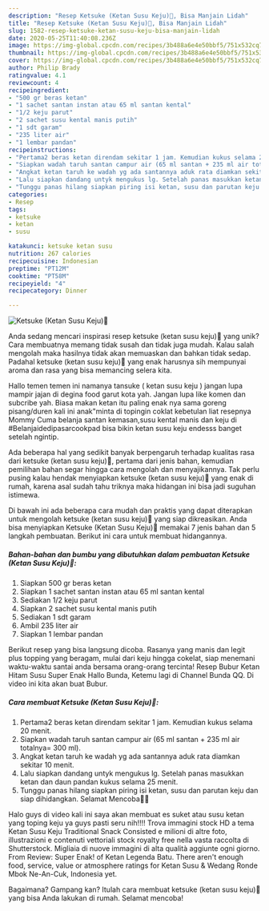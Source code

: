 ```yaml
---
description: "Resep Ketsuke (Ketan Susu Keju)🥰, Bisa Manjain Lidah"
title: "Resep Ketsuke (Ketan Susu Keju)🥰, Bisa Manjain Lidah"
slug: 1582-resep-ketsuke-ketan-susu-keju-bisa-manjain-lidah
date: 2020-05-25T11:40:08.236Z
image: https://img-global.cpcdn.com/recipes/3b488a6e4e50bbf5/751x532cq70/ketsuke-ketan-susu-keju🥰-foto-resep-utama.jpg
thumbnail: https://img-global.cpcdn.com/recipes/3b488a6e4e50bbf5/751x532cq70/ketsuke-ketan-susu-keju🥰-foto-resep-utama.jpg
cover: https://img-global.cpcdn.com/recipes/3b488a6e4e50bbf5/751x532cq70/ketsuke-ketan-susu-keju🥰-foto-resep-utama.jpg
author: Philip Brady
ratingvalue: 4.1
reviewcount: 4
recipeingredient:
- "500 gr beras ketan"
- "1 sachet santan instan atau 65 ml santan kental"
- "1/2 keju parut"
- "2 sachet susu kental manis putih"
- "1 sdt garam"
- "235 liter air"
- "1 lembar pandan"
recipeinstructions:
- "Pertama2 beras ketan direndam sekitar 1 jam. Kemudian kukus selama 20 menit."
- "Siapkan wadah taruh santan campur air (65 ml santan + 235 ml air totalnya= 300 ml)."
- "Angkat ketan taruh ke wadah yg ada santannya aduk rata diamkan sekitar 10 menit."
- "Lalu siapkan dandang untyk mengukus lg. Setelah panas masukkan ketan dan daun pandan kukus selama 25 menit."
- "Tunggu panas hilang siapkan piring isi ketan, susu dan parutan keju dan siap dihidangkan. Selamat Mencoba🙏🙏"
categories:
- Resep
tags:
- ketsuke
- ketan
- susu

katakunci: ketsuke ketan susu 
nutrition: 267 calories
recipecuisine: Indonesian
preptime: "PT12M"
cooktime: "PT58M"
recipeyield: "4"
recipecategory: Dinner

---
```



![Ketsuke (Ketan Susu Keju)🥰](https://img-global.cpcdn.com/recipes/3b488a6e4e50bbf5/751x532cq70/ketsuke-ketan-susu-keju🥰-foto-resep-utama.jpg)

Anda sedang mencari inspirasi resep ketsuke (ketan susu keju)🥰 yang unik? Cara membuatnya memang tidak susah dan tidak juga mudah. Kalau salah mengolah maka hasilnya tidak akan memuaskan dan bahkan tidak sedap. Padahal ketsuke (ketan susu keju)🥰 yang enak harusnya sih mempunyai aroma dan rasa yang bisa memancing selera kita.

Hallo temen temen ini namanya tansuke ( ketan susu keju ) jangan lupa mampir jajan di degina food garut kota yah. Jangan lupa like komen dan subcribe yah. Biasa makan ketan itu paling enak nya sama goreng pisang/duren kali ini anak&#34;minta di topingin coklat kebetulan liat resepnya Mommy Cuma belanja santan kemasan,susu kental manis dan keju di #Belanjaidedipasarcookpad bisa bikin ketan susu keju endesss banget setelah ngintip.

Ada beberapa hal yang sedikit banyak berpengaruh terhadap kualitas rasa dari ketsuke (ketan susu keju)🥰, pertama dari jenis bahan, kemudian pemilihan bahan segar hingga cara mengolah dan menyajikannya. Tak perlu pusing kalau hendak menyiapkan ketsuke (ketan susu keju)🥰 yang enak di rumah, karena asal sudah tahu triknya maka hidangan ini bisa jadi suguhan istimewa.


Di bawah ini ada beberapa cara mudah dan praktis yang dapat diterapkan untuk mengolah ketsuke (ketan susu keju)🥰 yang siap dikreasikan. Anda bisa menyiapkan Ketsuke (Ketan Susu Keju)🥰 memakai 7 jenis bahan dan 5 langkah pembuatan. Berikut ini cara untuk membuat hidangannya.

<!--inarticleads1-->

##### Bahan-bahan dan bumbu yang dibutuhkan dalam pembuatan Ketsuke (Ketan Susu Keju)🥰:

1. Siapkan 500 gr beras ketan
1. Siapkan 1 sachet santan instan atau 65 ml santan kental
1. Sediakan 1/2 keju parut
1. Siapkan 2 sachet susu kental manis putih
1. Sediakan 1 sdt garam
1. Ambil 235 liter air
1. Siapkan 1 lembar pandan


Berikut resep yang bisa langsung dicoba. Rasanya yang manis dan legit plus topping yang beragam, mulai dari keju hingga cokelat, siap menemani waktu-waktu santai anda bersama orang-orang tercinta! Resep Bubur Ketan Hitam Susu Super Enak Hallo Bunda, Ketemu lagi di Channel Bunda QQ. Di video ini kita akan buat Bubur. 

<!--inarticleads2-->

##### Cara membuat Ketsuke (Ketan Susu Keju)🥰:

1. Pertama2 beras ketan direndam sekitar 1 jam. Kemudian kukus selama 20 menit.
1. Siapkan wadah taruh santan campur air (65 ml santan + 235 ml air totalnya= 300 ml).
1. Angkat ketan taruh ke wadah yg ada santannya aduk rata diamkan sekitar 10 menit.
1. Lalu siapkan dandang untyk mengukus lg. Setelah panas masukkan ketan dan daun pandan kukus selama 25 menit.
1. Tunggu panas hilang siapkan piring isi ketan, susu dan parutan keju dan siap dihidangkan. Selamat Mencoba🙏🙏


Halo guys di video kali ini saya akan membuat es suket atau susu ketan yang toping keju ya guys pasti seru nih!!!! Trova immagini stock HD a tema Ketan Susu Keju Traditional Snack Consisted e milioni di altre foto, illustrazioni e contenuti vettoriali stock royalty free nella vasta raccolta di Shutterstock. Migliaia di nuove immagini di alta qualità aggiunte ogni giorno. From Review: Super Enak! of Ketan Legenda Batu. There aren&#39;t enough food, service, value or atmosphere ratings for Ketan Susu &amp; Wedang Ronde Mbok Ne-An-Cuk, Indonesia yet. 

Bagaimana? Gampang kan? Itulah cara membuat ketsuke (ketan susu keju)🥰 yang bisa Anda lakukan di rumah. Selamat mencoba!

